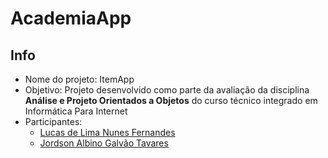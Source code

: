 # AcademiaApp

## Info

- Nome do projeto: ItemApp
- Objetivo: Projeto desenvolvido como parte da avaliação da disciplina **Análise e Projeto Orientados a Objetos** do curso técnico integrado em Informática Para Internet
- Participantes:
  - [Lucas de Lima Nunes Fernandes](https://github.com/monzadrifteiro/)
  - [Jordson Albino Galvão Tavares](https://github.com/JordsonZ)

